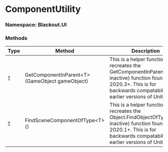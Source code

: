 # ComponentUtility
### Namespace: Blackout.UI

 ### Methods
| Type | Method | Description |
| --- | --- | --- |
| [`T`](#T) | GetComponentInParent&lt;T&gt;(GameObject gameObject) | This is a helper function that recreates the GetComponentInParent(bool inactive) function found in 2020.3+. This is for backwards compatability with earlier versions of Unity |
| [`T`](#T) | FindSceneComponentOfType&lt;T&gt;() | This is a helper function that recreates the Object.FindObjectOfType(bool inactive) function found in 2020.1+. This is for backwards compatability with earlier versions of Unity |
